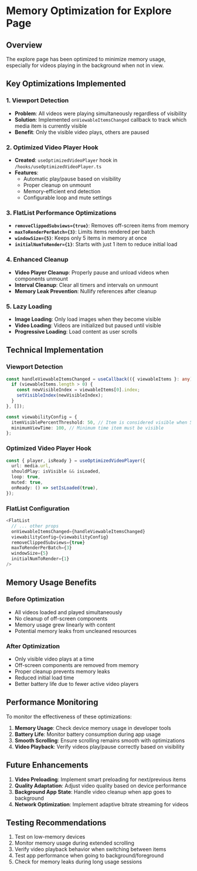 # Memory Optimization for Explore Page

## Overview
The explore page has been optimized to minimize memory usage, especially for videos playing in the background when not in view.

## Key Optimizations Implemented

### 1. Viewport Detection
- **Problem**: All videos were playing simultaneously regardless of visibility
- **Solution**: Implemented `onViewableItemsChanged` callback to track which media item is currently visible
- **Benefit**: Only the visible video plays, others are paused

### 2. Optimized Video Player Hook
- **Created**: `useOptimizedVideoPlayer` hook in `/hooks/useOptimizedVideoPlayer.ts`
- **Features**:
  - Automatic play/pause based on visibility
  - Proper cleanup on unmount
  - Memory-efficient end detection
  - Configurable loop and mute settings

### 3. FlatList Performance Optimizations
- **`removeClippedSubviews={true}`**: Removes off-screen items from memory
- **`maxToRenderPerBatch={3}`**: Limits items rendered per batch
- **`windowSize={5}`**: Keeps only 5 items in memory at once
- **`initialNumToRender={1}`**: Starts with just 1 item to reduce initial load

### 4. Enhanced Cleanup
- **Video Player Cleanup**: Properly pause and unload videos when components unmount
- **Interval Cleanup**: Clear all timers and intervals on unmount
- **Memory Leak Prevention**: Nullify references after cleanup

### 5. Lazy Loading
- **Image Loading**: Only load images when they become visible
- **Video Loading**: Videos are initialized but paused until visible
- **Progressive Loading**: Load content as user scrolls

## Technical Implementation

### Viewport Detection
```typescript
const handleViewableItemsChanged = useCallback(({ viewableItems }: any) => {
  if (viewableItems.length > 0) {
    const newVisibleIndex = viewableItems[0].index;
    setVisibleIndex(newVisibleIndex);
  }
}, []);

const viewabilityConfig = {
  itemVisiblePercentThreshold: 50, // Item is considered visible when 50% is shown
  minimumViewTime: 100, // Minimum time item must be visible
};
```

### Optimized Video Player Hook
```typescript
const { player, isReady } = useOptimizedVideoPlayer({
  url: media.url,
  shouldPlay: isVisible && isLoaded,
  loop: true,
  muted: true,
  onReady: () => setIsLoaded(true),
});
```

### FlatList Configuration
```typescript
<FlatList
  // ... other props
  onViewableItemsChanged={handleViewableItemsChanged}
  viewabilityConfig={viewabilityConfig}
  removeClippedSubviews={true}
  maxToRenderPerBatch={3}
  windowSize={5}
  initialNumToRender={1}
/>
```

## Memory Usage Benefits

### Before Optimization
- All videos loaded and played simultaneously
- No cleanup of off-screen components
- Memory usage grew linearly with content
- Potential memory leaks from uncleaned resources

### After Optimization
- Only visible video plays at a time
- Off-screen components are removed from memory
- Proper cleanup prevents memory leaks
- Reduced initial load time
- Better battery life due to fewer active video players

## Performance Monitoring

To monitor the effectiveness of these optimizations:

1. **Memory Usage**: Check device memory usage in developer tools
2. **Battery Life**: Monitor battery consumption during app usage
3. **Smooth Scrolling**: Ensure scrolling remains smooth with optimizations
4. **Video Playback**: Verify videos play/pause correctly based on visibility

## Future Enhancements

1. **Video Preloading**: Implement smart preloading for next/previous items
2. **Quality Adaptation**: Adjust video quality based on device performance
3. **Background App State**: Handle video cleanup when app goes to background
4. **Network Optimization**: Implement adaptive bitrate streaming for videos

## Testing Recommendations

1. Test on low-memory devices
2. Monitor memory usage during extended scrolling
3. Verify video playback behavior when switching between items
4. Test app performance when going to background/foreground
5. Check for memory leaks during long usage sessions 